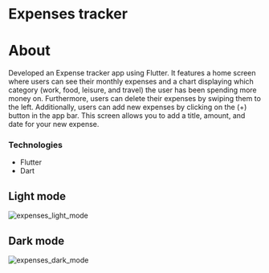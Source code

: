 # Expenses tracker

# About
Developed an Expense tracker app using Flutter. It features a home screen where users can see their monthly expenses and a chart displaying which category (work, food, leisure, and travel) the user has been spending more money on. Furthermore, users can delete their expenses by swiping them to the left. Additionally, users can add new expenses by clicking on the (+) button in the app bar. This screen allows you to add a title, amount, and date for your new expense.

### Technologies
- Flutter
- Dart

## Light mode
![expenses_light_mode](https://github.com/user-attachments/assets/a289d937-7eca-4c66-a700-3c24c1e7191d)


## Dark mode

![expenses_dark_mode](https://github.com/user-attachments/assets/f6911761-6aeb-4d29-b246-9868788fbdef)

